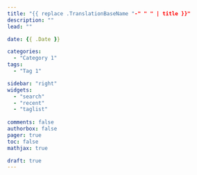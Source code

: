```yaml
---
title: "{{ replace .TranslationBaseName "-" " " | title }}"
description: ""
lead: ""

date: {{ .Date }}

categories:
  - "Category 1"
tags:
  - "Tag 1"

sidebar: "right"
widgets:
  - "search"
  - "recent"
  - "taglist"
  
comments: false
authorbox: false
pager: true
toc: false
mathjax: true

draft: true
---
```


[//]: # (Reference links below here)